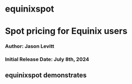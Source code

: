 # equinixspot 
# Spot pricing for Equinix users

### Author: Jason Levitt
### Initial Release Date: July 8th, 2024

## equinixspot demonstrates 
